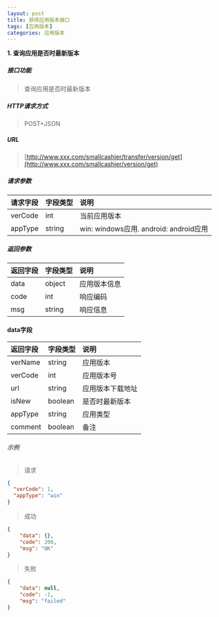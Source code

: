 ```yaml
---
layout: post
title: 获得应用版本接口
tags: [应用版本]
categories: 应用版本
---
```

**1\. 查询应用是否时最新版本**
##### 接口功能
> 查询应用是否时最新版本

##### HTTP请求方式
> POST+JSON

##### URL
> [http://www.xxx.com/smallcashier/transfer/version/get](http://www.xxx.com/smallcashier/version/get)

##### 请求参数

|请求字段|字段类型|说明|
|:---|:---|:---|
|verCode|int|当前应用版本|
|appType|string|win: windows应用. android: android应用|

##### 返回参数

|返回字段|字段类型|说明|
|:---|:---|:---|
|data|object|应用版本信息|
|code|int|响应编码|
|msg|string|响应信息|

#### data字段

|返回字段|字段类型|说明|
|:---|:---|:---|
|verName|string|应用版本|
|verCode|int|应用版本号|
|url|string|应用版本下载地址|
|isNew|boolean|是否时最新版本|
|appType|string|应用类型|
|comment|boolean|备注|

###### 示例
> 请求
``` json
{
  "verCode": 1,
  "appType": "win"
}
```
> 成功
``` json
{
    "data": {},
    "code": 200,
    "msg": "OK"
}
```
> 失败
``` json
{
    "data": null,
    "code": -1,
    "msg": "failed"
}
```
